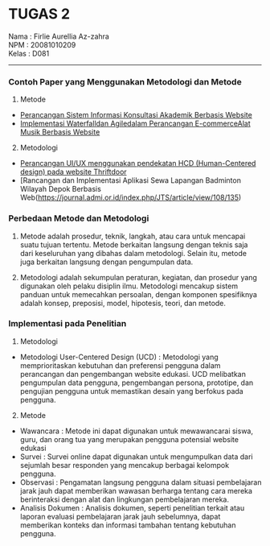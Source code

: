 # TUGAS 2 

Nama  : Firlie Aurellia Az-zahra <br>
NPM   : 20081010209 <br>
Kelas : D081 <hr>

### Contoh Paper yang Menggunakan Metodologi dan Metode 
1. Metode
- [Perancangan Sistem Informasi Konsultasi Akademik Berbasis Website](https://www.researchgate.net/profile/Melda-Manuhutu-2/publication/338262592_Perancangan_Sistem_Informasi_Konsultasi_Akademik_Berbasis_Website/links/5e49aac6a6fdccd965ac35f2/Perancangan-Sistem-Informasi-Konsultasi-Akademik-Berbasis-Website.pdf)
- [Implementasi Waterfalldan Agiledalam Perancangan E-commerceAlat Musik Berbasis Website](https://journal.lembagakita.org/index.php/jtik/article/view/380/pdf)

2. Metodologi
- [Perancangan UI/UX menggunakan pendekatan HCD (Human-Centered design) pada website Thriftdoor](https://journal.uii.ac.id/AUTOMATA/article/view/15445/10213)
- [Rancangan dan Implementasi Aplikasi Sewa Lapangan Badminton Wilayah Depok Berbasis Web(https://journal.admi.or.id/index.php/JTS/article/view/108/135)

### Perbedaan Metode dan Metodologi
1. Metode
adalah prosedur, teknik, langkah, atau cara untuk mencapai suatu tujuan tertentu. Metode berkaitan langsung dengan teknis saja dari keseluruhan yang dibahas dalam metodologi. Selain itu, metode juga berkaitan langsung dengan pengumpulan data.

2. Metodologi
adalah sekumpulan peraturan, kegiatan, dan prosedur yang digunakan oleh pelaku disiplin ilmu. Metodologi mencakup sistem panduan untuk memecahkan persoalan, dengan komponen spesifiknya adalah konsep, preposisi, model, hipotesis, teori, dan metode.

### Implementasi pada Penelitian
1. Metodologi
- Metodologi User-Centered Design (UCD) : Metodologi yang memprioritaskan kebutuhan dan preferensi pengguna dalam perancangan dan pengembangan website edukasi. UCD melibatkan pengumpulan data pengguna, pengembangan persona, prototipe, dan pengujian pengguna untuk memastikan desain yang berfokus pada pengguna.

2. Metode
- Wawancara : Metode ini dapat digunakan untuk mewawancarai siswa, guru, dan orang tua yang merupakan pengguna potensial website edukasi
- Survei : Survei online dapat digunakan untuk mengumpulkan data dari sejumlah besar responden yang mencakup berbagai kelompok pengguna.
- Observasi : Pengamatan langsung pengguna dalam situasi pembelajaran jarak jauh dapat memberikan wawasan berharga tentang cara mereka berinteraksi dengan alat dan lingkungan pembelajaran mereka.
- Analisis Dokumen : Analisis dokumen, seperti penelitian terkait atau laporan evaluasi pembelajaran jarak jauh sebelumnya, dapat memberikan konteks dan informasi tambahan tentang kebutuhan pengguna.

